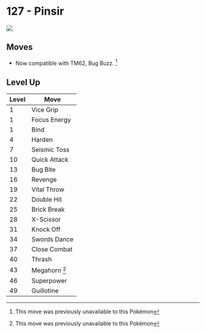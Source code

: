 # 127 - Pinsir
![][127]

## Moves

 - Now compatible with TM62, Bug Buzz. [^1]

## Level Up

Level | Move
---   | ---
  1   | Vice Grip
  1   | Focus Energy
  1   | Bind
  4   | Harden
  7   | Seismic Toss
 10   | Quick Attack
 13   | Bug Bite
 16   | Revenge
 19   | Vital Throw
 22   | Double Hit
 25   | Brick Break
 28   | X-Scissor
 31   | Knock Off
 34   | Swords Dance
 37   | Close Combat
 40   | Thrash
 43   | Megahorn [^1]
 46   | Superpower
 49   | Guillotine




[^1]: This move was previously unavailable to this Pokémon

[127]: ../img/pokemon/127.png

